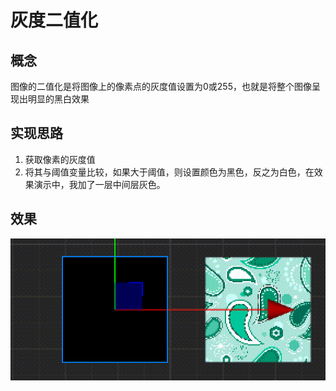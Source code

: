 # 灰度二值化

## 概念
图像的二值化是将图像上的像素点的灰度值设置为0或255，也就是将整个图像呈现出明显的黑白效果

## 实现思路
1. 获取像素的灰度值
2. 将其与阈值变量比较，如果大于阈值，则设置颜色为黑色，反之为白色，在效果演示中，我加了一层中间层灰色。

## 效果
![灰度二值化](../../resource/image/灰度二值化.gif)